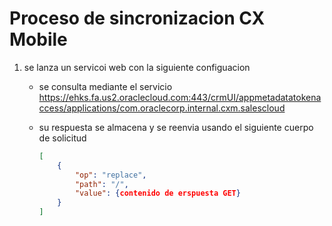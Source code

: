 #   Proceso de sincronizacion CX Mobile

1.  se lanza un servicoi web con la siguiente configuacion

    *   se consulta mediante el servicio https://ehks.fa.us2.oraclecloud.com:443/crmUI/appmetadatatokenaccess/applications/com.oraclecorp.internal.cxm.salescloud

    *   su respuesta se almacena y se reenvia usando el siguiente cuerpo de solicitud

        ```json      
        [
            {
                "op": "replace",
                "path": "/",
                "value": {contenido de erspuesta GET}
            }
        ]
        ```